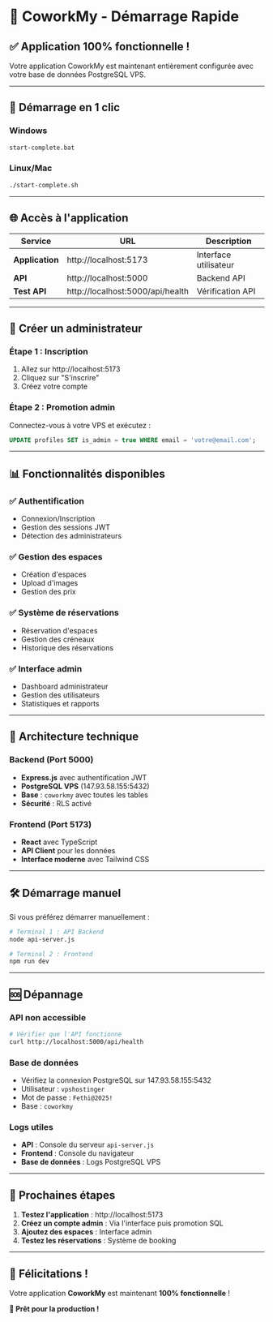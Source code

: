 # 🚀 CoworkMy - Démarrage Rapide

## ✅ **Application 100% fonctionnelle !**

Votre application CoworkMy est maintenant entièrement configurée avec votre base de données PostgreSQL VPS.

---

## 🚀 **Démarrage en 1 clic**

### **Windows**
```bash
start-complete.bat
```

### **Linux/Mac**
```bash
./start-complete.sh
```

---

## 🌐 **Accès à l'application**

| Service | URL | Description |
|---------|-----|-------------|
| **Application** | http://localhost:5173 | Interface utilisateur |
| **API** | http://localhost:5000 | Backend API |
| **Test API** | http://localhost:5000/api/health | Vérification API |

---

## 👤 **Créer un administrateur**

### **Étape 1 : Inscription**
1. Allez sur http://localhost:5173
2. Cliquez sur "S'inscrire"
3. Créez votre compte

### **Étape 2 : Promotion admin**
Connectez-vous à votre VPS et exécutez :
```sql
UPDATE profiles SET is_admin = true WHERE email = 'votre@email.com';
```

---

## 📊 **Fonctionnalités disponibles**

### **✅ Authentification**
- Connexion/Inscription
- Gestion des sessions JWT
- Détection des administrateurs

### **✅ Gestion des espaces**
- Création d'espaces
- Upload d'images
- Gestion des prix

### **✅ Système de réservations**
- Réservation d'espaces
- Gestion des créneaux
- Historique des réservations

### **✅ Interface admin**
- Dashboard administrateur
- Gestion des utilisateurs
- Statistiques et rapports

---

## 🔧 **Architecture technique**

### **Backend (Port 5000)**
- **Express.js** avec authentification JWT
- **PostgreSQL VPS** (147.93.58.155:5432)
- **Base** : `coworkmy` avec toutes les tables
- **Sécurité** : RLS activé

### **Frontend (Port 5173)**
- **React** avec TypeScript
- **API Client** pour les données
- **Interface moderne** avec Tailwind CSS

---

## 🛠️ **Démarrage manuel**

Si vous préférez démarrer manuellement :

```bash
# Terminal 1 : API Backend
node api-server.js

# Terminal 2 : Frontend
npm run dev
```

---

## 🆘 **Dépannage**

### **API non accessible**
```bash
# Vérifier que l'API fonctionne
curl http://localhost:5000/api/health
```

### **Base de données**
- Vérifiez la connexion PostgreSQL sur 147.93.58.155:5432
- Utilisateur : `vpshostinger`
- Mot de passe : `Fethi@2025!`
- Base : `coworkmy`

### **Logs utiles**
- **API** : Console du serveur `api-server.js`
- **Frontend** : Console du navigateur
- **Base de données** : Logs PostgreSQL VPS

---

## 🎯 **Prochaines étapes**

1. **Testez l'application** : http://localhost:5173
2. **Créez un compte admin** : Via l'interface puis promotion SQL
3. **Ajoutez des espaces** : Interface admin
4. **Testez les réservations** : Système de booking

---

## 🎉 **Félicitations !**

Votre application **CoworkMy** est maintenant **100% fonctionnelle** !

**🚀 Prêt pour la production !**
